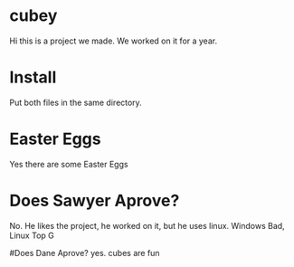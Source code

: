 # cubey

Hi this is a project we made. We worked on it for a year.

# Install
Put both files in the same directory.

# Easter Eggs
Yes there are some Easter Eggs

# Does Sawyer Aprove?
No. He likes the project, he worked on it, but he uses linux. Windows Bad, Linux Top G

#Does Dane Aprove?
yes. cubes are fun
